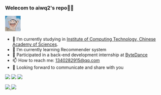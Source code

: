 ### Welecom to aiwq2's repo👋😊

<img src="https://github.com/aiwq2/aiwq2/blob/master/assets/75_AA1h1Vyo.jpg" height="50px">

- 🔭 I’m currently studying in [Institute of Computing Technology, Chinese Academy of Sciences](http://www.ict.cas.cn/).
- 🌱 I’m currently learning Recommender system
- 💬 Participated in a back-end development internship at [ByteDance](https://www.bytedance.com/zh/)
- 📫 How to reach me: [1340282915@qq.com](mailto:1340282915@qq.com)
- 👯 Looking forward to communicate and share with you

![](https://img.shields.io/badge/python-informational?style=plastic&logo=7Zip&logoColor=white&color=2bbc8a)
![](https://img.shields.io/badge/java-informational?style=plastic&logo=7Zip&logoColor=white&color=2bbc8a)
![](https://img.shields.io/badge/work-hard-blue?style=plastic&logo=ACM&logoColor=white&color=2bbc8a)

<!-- [![Top Langs](https://github-readme-stats.vercel.app/api/top-langs/?username=aiwq2&layout=compact)](https://github.com/anuraghazra/github-readme-stats) -->
<a href="https://github.com/anuraghazra/github-readme-stats">
<img src="https://github-readme-stats.vercel.app/api/top-langs/?username=aiwq2&layout=compact&theme=highcontrast" height="180px">
</a>
<!-- [![aiwq2's GitHub stats](https://github-readme-stats.vercel.app/api?username=aiwq2&show_icons=True&include_all_commits=true&theme=highcontrast&)](https://github.com/anuraghazra/github-readme-stats) -->
<a href="https://shields.io/badges/static-badge">
<img src="https://github-readme-stats.vercel.app/api?username=aiwq2&show_icons=True&include_all_commits=true&theme=highcontrast" height="180px">
</a>

<!-- - Some of my Repo -->
<!-- [![Readme Card](https://github-readme-stats.vercel.app/api/pin/?username=aiwq2&repo=interview-review&show_owner=True)](https://github.com/aiwq2/interview-review) -->
<!-- <a href="https://github.com/aiwq2/interview-review">
<img  src="https://github-readme-stats.vercel.app/api/pin/?username=aiwq2&repo=interview-review&show_owner=True" width="350px"/>
<a/> -->
